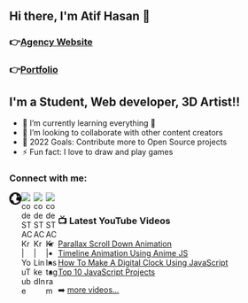 ## Hi there, I'm Atif Hasan 👋 

### 👉[Agency Website](https://fr-softwares.netlify.app/)

### 👉[Portfolio](https://atif-hasan.vercel.app/)


## I'm a Student, Web developer, 3D Artist!!

- 🌱 I’m currently learning everything 🤣
- 👯 I’m looking to collaborate with other content creators
- 🥅 2022 Goals: Contribute more to Open Source projects
- ⚡ Fun fact: I love to draw and play games

### Connect with me:

[<img align="left" alt="codeSTACKr.com" width="22px" src="https://raw.githubusercontent.com/iconic/open-iconic/master/svg/globe.svg" />][website]
[<img align="left" alt="codeSTACKr | YouTube" width="22px" src="https://cdn.jsdelivr.net/npm/simple-icons@v3/icons/youtube.svg" />][youtube]
[<img align="left" alt="codeSTACKr | LinkedIn" width="22px" src="https://cdn.jsdelivr.net/npm/simple-icons@v3/icons/linkedin.svg" />][linkedin]
[<img align="left" alt="codeSTACKr | Instagram" width="22px" src="https://cdn.jsdelivr.net/npm/simple-icons@v3/icons/instagram.svg" />][instagram]

<br />



### 📺 Latest YouTube Videos

<!-- YOUTUBE:START -->
- [Parallax Scroll Down Animation](https://www.youtube.com/watch?v=RajYpAlapBM)
- [Timeline Animation Using Anime JS](https://www.youtube.com/watch?v=mr1iXU9fCOQ)
- [How To Make A Digital Clock Using JavaScript](https://www.youtube.com/watch?v=iDnPI4wE6A0)
- [Top 10 JavaScript Projects](https://www.youtube.com/watch?v=xFTNLcMSsQU)

<!-- YOUTUBE:END -->

➡️ [more videos...][youtube]



[website]: https://fr-softwares.netlify.app/
[twitter]: https://twitter.com/codeSTACKr
[youtube]: https://youtube.com/UCjOB00rT2VkuLBThYr0dZ8A
[instagram]: https://instagram.com/atif_hasan_250/
[linkedin]: https://linkedin.com/in/atif-hasan-6850a122a/
[webdevplaylist]: https://www.youtube.com/playlist?list=PLkwxH9e_vrAJ0WbEsFA9W3I1W-g_BTsbt
[jsplaylist]: https://www.youtube.com/playlist?list=PLkwxH9e_vrALRJKu7wfXby3MKeflhTu6B
[cssplaylist]: https://www.youtube.com/playlist?list=PLkwxH9e_vrALSdvZuEh6gqQdmDoDIoqz4
